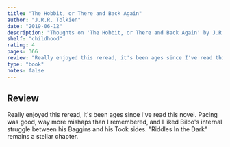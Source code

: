 ```yaml
---
title: "The Hobbit, or There and Back Again"
author: "J.R.R. Tolkien"
date: "2019-06-12"
description: "Thoughts on 'The Hobbit, or There and Back Again' by J.R.R. Tolkien."
shelf: "childhood"
rating: 4
pages: 366
review: "Really enjoyed this reread, it's been ages since I've read this novel. Pacing was good, way more mishaps than I remembered, and I liked Bilbo's internal struggle between his Baggins and his Took sides. 'Riddles In the Dark' remains a stellar chapter."
type: "book"
notes: false
---
```


## Review

Really enjoyed this reread, it's been ages since I've read this novel. Pacing was good, way more mishaps than I remembered, and I liked Bilbo's internal struggle between his Baggins and his Took sides. "Riddles In the Dark" remains a stellar chapter.
